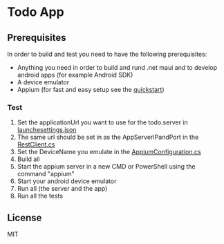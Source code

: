 # Todo App
## Prerequisites
In order to build and test you need to have the following prerequisites:
- Anything you need in order to build and rund .net maui and to develop android apps (for example Android SDK)
- A device emulator
- Appium (for fast and easy setup see the [quickstart](https://appium.io/docs/en/latest/quickstart/))

### Test
1. Set the applicationUrl you want to use for the todo.server in [launchesettings.json](..\Todo\Todo.Server\Properties\launchSettings.json)
2. The same url should be set in as the AppServerIPandPort in the [RestClient.cs](..\Todo\Todo\Gateways\RestClient.cs)
3. Set the DeviceName you emulate in the [AppiumConfiguration.cs](..\Todo\Todo.Test\AppiumConfiguration.cs)
4. Build all
5. Start the appium server in a new CMD or PowerShell using the command "appium"
6. Start your android device emulator
7. Run all (the server and the app)
8. Run all the tests

## License
MIT